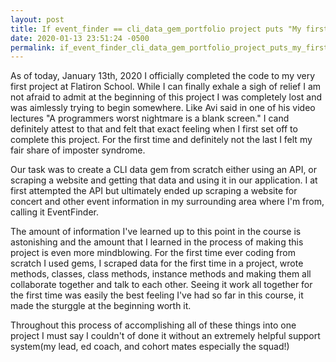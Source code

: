 ```yaml
---
layout: post
title: If event_finder == cli_data_gem_portfolio project puts "My first project!"
date: 2020-01-13 23:51:24 -0500
permalink: if_event_finder_cli_data_gem_portfolio_project_puts_my_first_project
---
```





As of today, January 13th, 2020 I officially completed the code to my very first project at Flatiron School. While I can finally exhale a sigh of relief I am not afraid to admit at the beginning of this project I was completely lost and was aimlessly trying to begin somewhere. Like Avi said in one of his video lectures "A programmers worst nightmare is a blank screen." I cand definitely attest to that and felt that exact feeling when I first set off to complete this project. For the first time and definitely not the last I felt my fair share of imposter syndrome. 

Our task was to create a CLI data gem from scratch either using an API, or scraping a website and getting that data and using it in our application. I at first attempted the API but ultimately ended up scraping a website for concert and other event information in my surrounding area where I'm from, calling it EventFinder.

The amount of information I've learned up to this point in the course is astonishing and the amount that I learned in the process of making this project is even more mindblowing. For the first time ever coding from scratch I used gems, I scraped data for the first time in a project, wrote methods, classes, class methods, instance methods and making them all collaborate together and talk to each other. Seeing it work all together for the first time was easily the best feeling I've had so far in this course, it made the sturggle at the beginning worth it. 

Throughout this process of accomplishing all of these things into one project I must say I couldn't of done it without an extremely helpful support system(my lead, ed coach, and cohort mates especially the squad!)  



